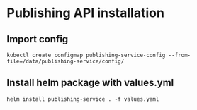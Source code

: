 # Publishing API installation

## Import config

```shell
kubectl create configmap publishing-service-config --from-file=/data/publishing-service/config/
```

## Install helm package with values.yml

```shell
helm install publishing-service . -f values.yaml
```
